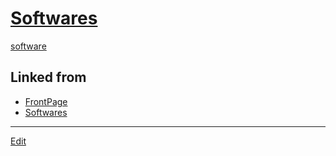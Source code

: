 ---
---
# [Softwares](/Softwares)

[software](/software)



## Linked from

* [FrontPage](FrontPage.md)
* [Softwares](Softwares.md)


----
[Edit](https://github.com/vitroid/vitroid.github.io/edit/master/MD/Softwares.md)

